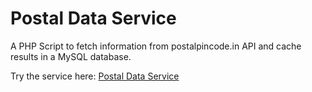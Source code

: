 # Postal Data Service

A PHP Script to fetch information from postalpincode.in API and cache results in a MySQL database.

Try the service here: [Postal Data Service](https://lmgtfy.com)